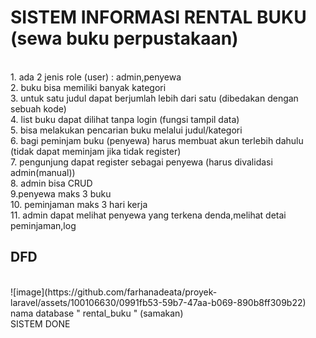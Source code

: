 <h1>SISTEM INFORMASI RENTAL BUKU (sewa buku perpustakaan)</h1>
<br>
1. ada 2 jenis role (user) : admin,penyewa
<br>
2. buku bisa memiliki banyak kategori
<br>
3. untuk satu judul dapat berjumlah lebih dari satu (dibedakan dengan sebuah kode)
<br>
4. list buku dapat dilihat tanpa login (fungsi tampil data)
<br>
5. bisa melakukan pencarian buku melalui judul/kategori
<br>
6. bagi peminjam buku (penyewa) harus membuat akun terlebih dahulu (tidak dapat meminjam jika tidak register)
<br>
7. pengunjung dapat register sebagai penyewa (harus divalidasi admin(manual))
<br>
8. admin bisa CRUD
<br>
9.penyewa maks 3 buku
<br>
10. peminjaman maks 3 hari kerja
<br>
11. admin dapat melihat penyewa yang terkena denda,melihat detai peminjaman,log
<br>
<h2>DFD</h2>
<br>
![image](https://github.com/farhanadeata/proyek-laravel/assets/100106630/0991fb53-59b7-47aa-b069-890b8ff309b22)
<br>
nama database " rental_buku " (samakan)
<br>
SISTEM DONE
<!-- <h1>
1.membuat database (done)
<br>
2. membuat relasi (done)
<br>
3. membuat db seeder (Done) 
<br>
4. login register (Done) 
<br>
5. hal dasbord (Done) 
<br>
6. hal category (Done) 
<br>
7. hal book (Done) 
<br>
8. hal book list (ada masalah di bagian menampilkan covernya)
<br>
9 -->



